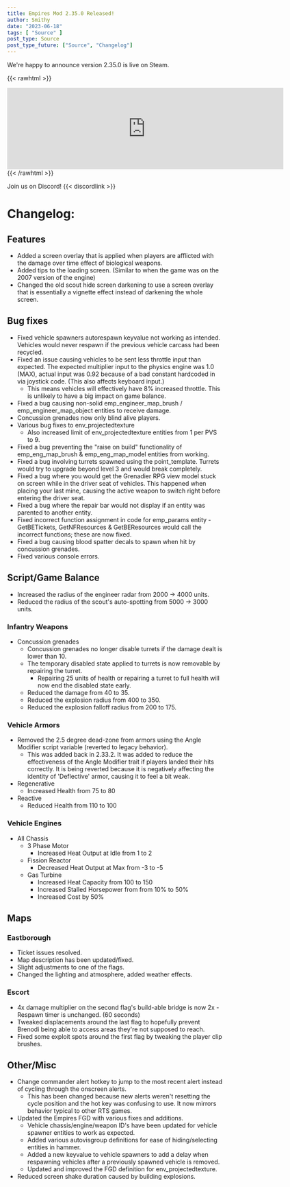 ```yaml
---
title: Empires Mod 2.35.0 Released!
author: Smithy
date: "2023-06-18"
tags: [ "Source" ]
post_type: Source
post_type_future: ["Source", "Changelog"]
---
```



We're happy to announce version 2.35.0 is live on Steam.

{{< rawhtml >}}
<iframe src="https://store.steampowered.com/widget/17740/" frameborder="0" width="646" height="190"></iframe>
{{< /rawhtml >}}

Join us on Discord! {{< discordlink >}}

# Changelog:

## Features

- Added a screen overlay that is applied when players are afflicted with the damage over time effect of biological weapons.
- Added tips to the loading screen. (Similar to when the game was on the 2007 version of the engine)
- Changed the old scout hide screen darkening to use a screen overlay that is essentially a vignette effect instead of darkening the whole screen.


## Bug fixes

- Fixed vehicle spawners autorespawn keyvalue not working as intended. Vehicles would never respawn if the previous vehicle carcass had been recycled.
- Fixed an issue causing vehicles to be sent less throttle input than expected. The expected multiplier input to the physics engine was 1.0 (MAX), actual input was 0.92 because of a bad constant hardcoded in via joystick code. (This also affects keyboard input.)
	- This means vehicles will effectively have 8% increased throttle. This is unlikely to have a big impact on game balance.
- Fixed a bug causing non-solid emp_engineer_map_brush / emp_engineer_map_object entities to receive damage.
- Concussion grenades now only blind alive players.
- Various bug fixes to env_projectedtexture
	- Also increased limit of env_projectedtexture entities from 1 per PVS to 9.
- Fixed a bug preventing the "raise on build" functionality of emp_eng_map_brush & emp_eng_map_model entities from working.
- Fixed a bug involving turrets spawned using the point_template. Turrets would try to upgrade beyond level 3 and would break completely.
- Fixed a bug where you would get the Grenadier RPG view model stuck on screen while in the driver seat of vehicles. This happened when placing your last mine, causing the active weapon to switch right before entering the driver seat.
- Fixed a bug where the repair bar would not display if an entity was parented to another entity.
- Fixed incorrect function assignment in code for emp_params entity - GetBETickets, GetNFResources & GetBEResources would call the incorrect functions; these are now fixed.
- Fixed a bug causing blood spatter decals to spawn when hit by concussion grenades.
- Fixed various console errors.


## Script/Game Balance

- Increased the radius of the engineer radar from 2000 -> 4000 units.
- Reduced the radius of the scout's auto-spotting from 5000 -> 3000 units.

### Infantry Weapons

- Concussion grenades
	- Concussion grenades no longer disable turrets if the damage dealt is lower than 10.
	- The temporary disabled state applied to turrets is now removable by repairing the turret.
		- Repairing 25 units of health or repairing a turret to full health will now end the disabled state early.
	- Reduced the damage from 40 to 35.
	- Reduced the explosion radius from 400 to 350.
	- Reduced the explosion falloff radius from 200 to 175.

### Vehicle Armors

- Removed the 2.5 degree dead-zone from armors using the Angle Modifier script variable (reverted to legacy behavior).
	- This was added back in 2.33.2. It was added to reduce the effectiveness of the Angle Modifier trait if players landed their hits correctly. It is being reverted because it is negatively affecting the identity of 'Deflective' armor, causing it to feel a bit weak.
- Regenerative
	- Increased Health from 75 to 80
- Reactive
	- Reduced Health from 110 to 100

### Vehicle Engines

- All Chassis
	- 3 Phase Motor
		- Increased Heat Output at Idle from 1 to 2
	- Fission Reactor
		- Decreased Heat Output at Max from -3 to -5
	- Gas Turbine
		- Increased Heat Capacity from 100 to 150
		- Increased Stalled Horsepower from from 10% to 50%
		- Increased Cost by 50%


## Maps

### Eastborough

- Ticket issues resolved.
- Map description has been updated/fixed.
- Slight adjustments to one of the flags.
- Changed the lighting and atmosphere, added weather effects.

### Escort

- 4x damage multiplier on the second flag's build-able bridge is now 2x - Respawn timer is unchanged. (60 seconds)
- Tweaked displacements around the last flag to hopefully prevent Brenodi being able to access areas they're not supposed to reach.
- Fixed some exploit spots around the first flag by tweaking the player clip brushes.


## Other/Misc

- Change commander alert hotkey to jump to the most recent alert instead of cycling through the onscreen alerts.
	- This has been changed because new alerts weren't resetting the cycle position and the hot key was confusing to use. It now mirrors behavior typical to other RTS games.
- Updated the Empires FGD with various fixes and additions.
	- Vehicle chassis/engine/weapon ID's have been updated for vehicle spawner entities to work as expected.
	- Added various autovisgroup definitions for ease of hiding/selecting entities in hammer.
	- Added a new keyvalue to vehicle spawners to add a delay when respawning vehicles after a previously spawned vehicle is removed.
	- Updated and improved the FGD definition for env_projectedtexture.
- Reduced screen shake duration caused by building explosions.


